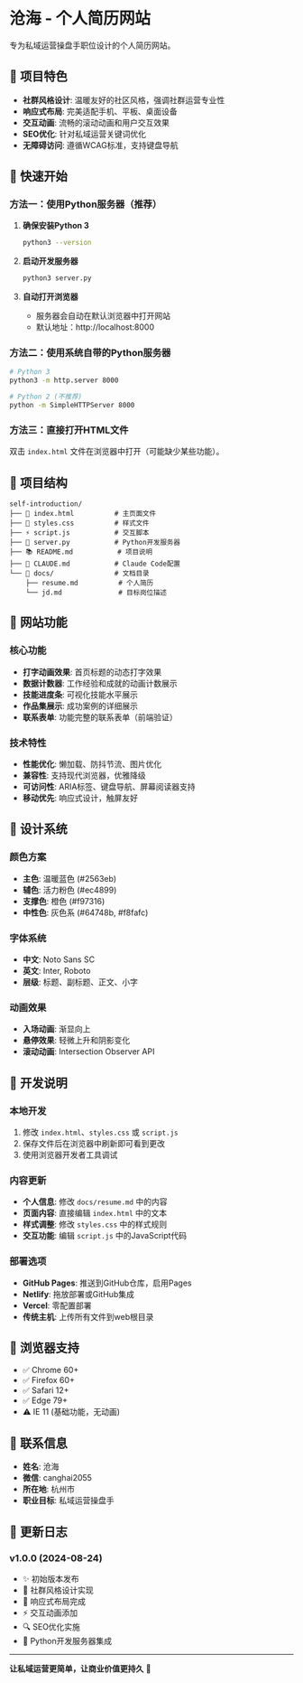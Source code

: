 # 沧海 - 个人简历网站

专为私域运营操盘手职位设计的个人简历网站。

## 🌟 项目特色

- **社群风格设计**: 温暖友好的社区风格，强调社群运营专业性
- **响应式布局**: 完美适配手机、平板、桌面设备
- **交互动画**: 流畅的滚动动画和用户交互效果
- **SEO优化**: 针对私域运营关键词优化
- **无障碍访问**: 遵循WCAG标准，支持键盘导航

## 🚀 快速开始

### 方法一：使用Python服务器（推荐）

1. **确保安装Python 3**
   ```bash
   python3 --version
   ```

2. **启动开发服务器**
   ```bash
   python3 server.py
   ```

3. **自动打开浏览器**
   - 服务器会自动在默认浏览器中打开网站
   - 默认地址：http://localhost:8000

### 方法二：使用系统自带的Python服务器

```bash
# Python 3
python3 -m http.server 8000

# Python 2 (不推荐)
python -m SimpleHTTPServer 8000
```

### 方法三：直接打开HTML文件

双击 `index.html` 文件在浏览器中打开（可能缺少某些功能）。

## 📁 项目结构

```
self-introduction/
├── 📄 index.html          # 主页面文件
├── 🎨 styles.css          # 样式文件
├── ⚡ script.js           # 交互脚本
├── 🐍 server.py           # Python开发服务器
├── 📚 README.md           # 项目说明
├── 🔧 CLAUDE.md           # Claude Code配置
└── 📁 docs/               # 文档目录
    ├── resume.md          # 个人简历
    └── jd.md              # 目标岗位描述
```

## 🎯 网站功能

### 核心功能
- **打字动画效果**: 首页标题的动态打字效果
- **数据计数器**: 工作经验和成就的动画计数展示
- **技能进度条**: 可视化技能水平展示
- **作品集展示**: 成功案例的详细展示
- **联系表单**: 功能完整的联系表单（前端验证）

### 技术特性
- **性能优化**: 懒加载、防抖节流、图片优化
- **兼容性**: 支持现代浏览器，优雅降级
- **可访问性**: ARIA标签、键盘导航、屏幕阅读器支持
- **移动优先**: 响应式设计，触屏友好

## 🎨 设计系统

### 颜色方案
- **主色**: 温暖蓝色 (#2563eb)
- **辅色**: 活力粉色 (#ec4899)
- **支撑色**: 橙色 (#f97316)
- **中性色**: 灰色系 (#64748b, #f8fafc)

### 字体系统
- **中文**: Noto Sans SC
- **英文**: Inter, Roboto
- **层级**: 标题、副标题、正文、小字

### 动画效果
- **入场动画**: 渐显向上
- **悬停效果**: 轻微上升和阴影变化
- **滚动动画**: Intersection Observer API

## 🔧 开发说明

### 本地开发
1. 修改 `index.html`、`styles.css` 或 `script.js`
2. 保存文件后在浏览器中刷新即可看到更改
3. 使用浏览器开发者工具调试

### 内容更新
- **个人信息**: 修改 `docs/resume.md` 中的内容
- **页面内容**: 直接编辑 `index.html` 中的文本
- **样式调整**: 修改 `styles.css` 中的样式规则
- **交互功能**: 编辑 `script.js` 中的JavaScript代码

### 部署选项
- **GitHub Pages**: 推送到GitHub仓库，启用Pages
- **Netlify**: 拖放部署或GitHub集成
- **Vercel**: 零配置部署
- **传统主机**: 上传所有文件到web根目录

## 📱 浏览器支持

- ✅ Chrome 60+
- ✅ Firefox 60+
- ✅ Safari 12+
- ✅ Edge 79+
- ⚠️ IE 11 (基础功能，无动画)

## 🤝 联系信息

- **姓名**: 沧海
- **微信**: canghai2055
- **所在地**: 杭州市
- **职业目标**: 私域运营操盘手

## 📝 更新日志

### v1.0.0 (2024-08-24)
- ✨ 初始版本发布
- 🎨 社群风格设计实现
- 📱 响应式布局完成
- ⚡ 交互动画添加
- 🔍 SEO优化实施
- 🐍 Python开发服务器集成

---

**让私域运营更简单，让商业价值更持久** 🚀